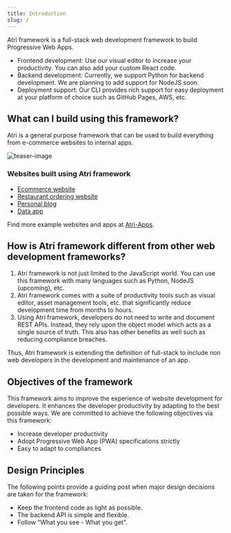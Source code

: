 ```yaml
---
title: Introduction
slug: /
---
```


Atri framework is a full-stack web development framework to build Progressive Web Apps.

- Frontend development: Use our visual editor to increase your productivity. You can also add your custom React code.
- Backend development: Currently, we support Python for backend development. We are planning to add support for NodeJS soon. 
- Deployment support: Our CLI provides rich support for easy deployment at your platform of choice such as GitHub Pages, AWS, etc. 

## What can I build using this framework?

Atri is a general purpose framework that can be used to build everything from e-commerce websites to internal apps. 

![teaser-image](/intro.gif)

### Websites built using Atri framework

- [Ecommerce website](https://atri-apps.github.io/full_stack_ecommerce_website)
- [Restaurant ordering website](https://atri-apps.github.io/restaurant_website)
- [Personal blog](https://atri-apps.github.io/personal_blog/)
- [Data app](https://atri-apps.github.io/review_tabular_data/)

Find more example websites and apps at [Atri-Apps](https://github.com/orgs/Atri-Apps/repositories). 

## How is Atri framework different from other web development frameworks?

1. Atri framework is not just limited to the JavaScript world. You can use this framework with many languages such as Python, NodeJS (upcoming), etc.
2. Atri framework comes with a suite of productivity tools such as visual editor, asset management tools, etc. that significantly reduce development time from months to hours.
3.  Using Atri framework, developers do not need to write and document REST APIs. Instead, they rely upon the object model which acts as a single source of truth. This also has other benefits as well such as reducing compliance breaches. 

Thus, Atri framework is extending the definition of full-stack to include non web developers in the development and maintenance of an app. 

## Objectives of the framework
This framework aims to improve the experience of website development for developers. It enhances the developer productivity by adapting to the best possible ways. We are committed to achieve the following objectives via this framework:

- Increase developer productivity
- Adopt Progressive Web App (PWA) specifications strictly
- Easy to adapt to compliances

## Design Principles
The following points provide a guiding post when major design decisions are taken for the framework:

- Keep the frontend code as light as possible.
- The backend API is simple and flexible.
- Follow "What you see - What you get".
